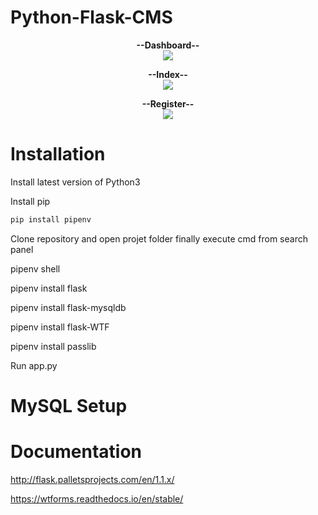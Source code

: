 # Python-Flask-CMS
<p align="center">
  <b>--Dashboard--</b><br>
  <img src="https://raw.githubusercontent.com/KingCobra2018/Python-Flask-CMS/master/static/dashboard.png">
</p>
<p align="center">
  <b>--Index--</b><br>
  <img src="https://raw.githubusercontent.com/KingCobra2018/Python-Flask-CMS/master/static/index.png">
</p>
<p align="center">
  <b>--Register--</b><br>
  <img src="https://raw.githubusercontent.com/KingCobra2018/Python-Flask-CMS/master/static/register.png">
</p>

# Installation
Install latest version of Python3

Install pip 
```python
pip install pipenv
```
Clone repository and open projet folder finally execute cmd from search panel 

pipenv shell

pipenv install flask

pipenv install flask-mysqldb

pipenv install flask-WTF

pipenv install passlib

Run app.py

# MySQL Setup

# Documentation
http://flask.palletsprojects.com/en/1.1.x/

https://wtforms.readthedocs.io/en/stable/
